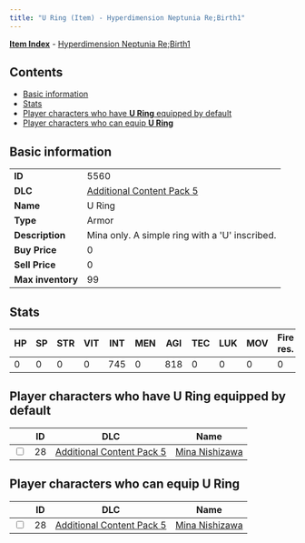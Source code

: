 ```yaml
---
title: "U Ring (Item) - Hyperdimension Neptunia Re;Birth1"
---
```


[**Item Index**](/neptunia/rb1/item/index.html) - [Hyperdimension Neptunia Re;Birth1](/neptunia/rb1)

## Contents

- [Basic information](#basic-information)
- [Stats](#stats)
- [Player characters who have **U Ring** equipped by default](#player-characters-who-have-u-ring-equipped-by-default)
- [Player characters who can equip **U Ring**](#player-characters-who-can-equip-u-ring)

## Basic information

|   |   |
| -- | -- |
| **ID** | 5560 |
| **DLC** | [Additional Content Pack 5](/neptunia/rb1/dlc/14-pack5.html) |
| **Name** | U Ring |
| **Type** | Armor |
| **Description** | Mina only. A simple ring with a 'U' inscribed. |
| **Buy Price** | 0 |
| **Sell Price** | 0 |
| **Max inventory** | 99 |


## Stats

| HP | SP | STR | VIT | INT | MEN | AGI | TEC | LUK | MOV | Fire res. | Ice res. | Wind res. | Lightning res. |
| -- | -- | --- | --- | --- | --- | --- | --- | --- | --- | --------- | -------- | --------- | -------------- |
| 0 | 0 | 0 | 0 | 745 | 0 | 818 | 0 | 0 | 0 | 0 | 0 | 0 | 0 |


## Player characters who have **U Ring** equipped by default

|    | ID | DLC | Name |
| -- | -- | --- | ---- |
| <input type="checkbox" id="rb1-player-14-28" class="trackbox" /> | 28 | [Additional Content Pack 5](/neptunia/rb1/dlc/14-pack5.html) | [Mina Nishizawa](/neptunia/rb1/player/14-28-mina-nishizawa.html) |


## Player characters who can equip **U Ring**

|    | ID | DLC | Name |
| -- | -- | --- | ---- |
| <input type="checkbox" id="rb1-player-14-28" class="trackbox" /> | 28 | [Additional Content Pack 5](/neptunia/rb1/dlc/14-pack5.html) | [Mina Nishizawa](/neptunia/rb1/player/14-28-mina-nishizawa.html) |
